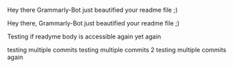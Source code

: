Hey there Grammarly-Bot just beautified your readme file ;) 

 
Hey there, Grammarly-Bot just beautified your readme file ;)

Testing if readyme body is accessible
again
yet again

testing multiple commits
testing multiple commits 2
testing multiple commits again